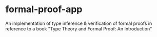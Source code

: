 # formal-proof-app
An implementation of type inference &amp; verification of formal proofs in reference to a book "Type Theory and Formal Proof: An Introduction"
